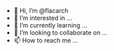 - 👋 Hi, I’m @flacarch
- 👀 I’m interested in ...
- 🌱 I’m currently learning ...
- 💞️ I’m looking to collaborate on ...
- 📫 How to reach me ...

<!---
flacarch/flacarch is a ✨ special ✨ repository because its `README.md` (this file) appears on your GitHub profile.
You can click the Preview link to take a look at your changes.
--->
